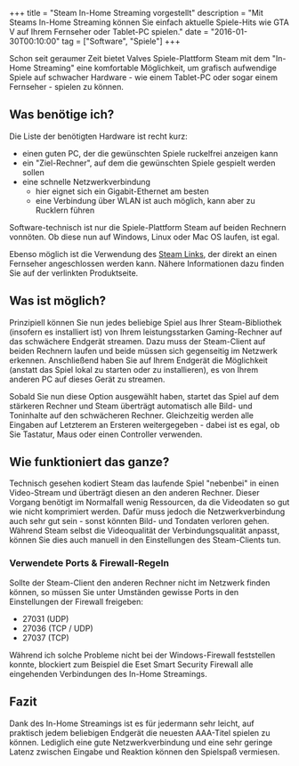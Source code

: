 +++
title       = "Steam In-Home Streaming vorgestellt"
description = "Mit Steams In-Home Streaming können Sie einfach aktuelle Spiele-Hits wie GTA V auf Ihrem Fernseher oder Tablet-PC spielen."
date        = "2016-01-30T00:10:00"
tag         = ["Software", "Spiele"]
+++

Schon seit geraumer Zeit bietet Valves Spiele-Plattform Steam mit dem "In-Home Streaming" eine komfortable Möglichkeit, um grafisch aufwendige Spiele auf schwacher Hardware - wie einem Tablet-PC oder sogar einem Fernseher - spielen zu können.

<!--more-->

## Was benötige ich?
Die Liste der benötigten Hardware ist recht kurz:

* einen guten PC, der die gewünschten Spiele ruckelfrei anzeigen kann
* ein "Ziel-Rechner", auf dem die gewünschten Spiele gespielt werden sollen
* eine schnelle Netzwerkverbindung
	* hier eignet sich ein Gigabit-Ethernet am besten
	* eine Verbindung über WLAN ist auch möglich, kann aber zu Rucklern führen

Software-technisch ist nur die Spiele-Plattform Steam auf beiden Rechnern vonnöten. Ob diese nun auf Windows, Linux oder Mac OS laufen, ist egal.

Ebenso möglich ist die Verwendung des [Steam Links](http://store.steampowered.com/app/353380?l=german), der direkt an einen Fernseher angeschlossen werden kann. Nähere Informationen dazu finden Sie auf der verlinkten Produktseite.

## Was ist möglich?
Prinzipiell können Sie nun jedes beliebige Spiel aus Ihrer Steam-Bibliothek (insofern es installiert ist) von Ihrem leistungsstarken Gaming-Rechner auf das schwächere Endgerät streamen.
Dazu muss der Steam-Client auf beiden Rechnern laufen und beide müssen sich gegenseitig im Netzwerk erkennen. Anschließend haben Sie auf Ihrem Endgerät die Möglichkeit (anstatt das Spiel lokal zu starten oder zu installieren), es von Ihrem anderen PC auf dieses Gerät zu streamen.

Sobald Sie nun diese Option ausgewählt haben, startet das Spiel auf dem stärkeren Rechner und Steam überträgt automatisch alle Bild- und Toninhalte auf den schwächeren Rechner. Gleichzeitig werden alle Eingaben auf Letzterem an Ersteren weitergegeben - dabei ist es egal, ob Sie Tastatur, Maus oder einen Controller verwenden.

## Wie funktioniert das ganze?
Technisch gesehen kodiert Steam das laufende Spiel "nebenbei" in einen Video-Stream und überträgt diesen an den anderen Rechner. Dieser Vorgang benötigt im Normalfall wenig Ressourcen, da die Videodaten so gut wie nicht komprimiert werden. Dafür muss jedoch die Netzwerkverbindung auch sehr gut sein - sonst könnten Bild- und Tondaten verloren gehen.
Während Steam selbst die Videoqualität der Verbindungsqualität anpasst, können Sie dies auch manuell in den Einstellungen des Steam-Clients tun.

### Verwendete Ports & Firewall-Regeln
Sollte der Steam-Client den anderen Rechner nicht im Netzwerk finden können, so müssen Sie unter Umständen gewisse Ports in den Einstellungen der Firewall freigeben:

* 27031 (UDP)
* 27036 (TCP / UDP)
* 27037 (TCP)

Während ich solche Probleme nicht bei der Windows-Firewall feststellen konnte, blockiert zum Beispiel die Eset Smart Security Firewall alle eingehenden Verbindungen des In-Home Streamings.

## Fazit
Dank des In-Home Streamings ist es für jedermann sehr leicht, auf praktisch jedem beliebigen Endgerät die neuesten AAA-Titel spielen zu können. Lediglich eine gute Netzwerkverbindung und eine sehr geringe Latenz zwischen Eingabe und Reaktion können den Spielspaß vermiesen.
